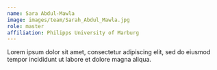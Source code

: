 ```yaml
---
name: Sara Abdul-Mawla
image: images/team/Sarah_Abdul_Mawla.jpg
role: master
affiliation: Philipps University of Marburg
---
```


Lorem ipsum dolor sit amet, consectetur adipiscing elit, sed do eiusmod tempor incididunt ut labore et dolore magna aliqua.
